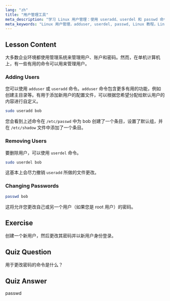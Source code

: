 ```yaml
---
lang: "zh"
title: "用户管理工具"
meta_description: "学习 Linux 用户管理：使用 useradd、userdel 和 passwd 命令添加、删除和更改密码。通过这份适合初学者的指南快速入门！"
meta_keywords: "Linux 用户管理，adduser, userdel, passwd, Linux 教程，Linux 初学者，用户账户，Linux 命令"
---
```


## Lesson Content

大多数企业环境都使用管理系统来管理用户、账户和密码。然而，在单机计算机上，有一些有用的命令可以用来管理用户。

### Adding Users

您可以使用 `adduser` 或 `useradd` 命令。`adduser` 命令包含更多有用的功能，例如创建主目录等。有用于添加新用户的配置文件，可以根据您希望分配给默认用户的内容进行自定义。

```bash
sudo useradd bob
```

您会看到上述命令在 `/etc/passwd` 中为 bob 创建了一个条目，设置了默认组，并在 `/etc/shadow` 文件中添加了一个条目。

### Removing Users

要删除用户，可以使用 `userdel` 命令。

```bash
sudo userdel bob
```

这基本上会尽力撤销 `useradd` 所做的文件更改。

### Changing Passwords

```bash
passwd bob
```

这将允许您更改自己或另一个用户（如果您是 root 用户）的密码。

## Exercise

创建一个新用户，然后更改其密码并以新用户身份登录。

## Quiz Question

用于更改密码的命令是什么？

## Quiz Answer

passwd
